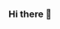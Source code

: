 ### Hi there 👋

<!--
**FarrisNefissi/FarrisNefissi** is a ✨ _special_ ✨ repository because its `README.md` (this file) appears on your GitHub profile.

Here are some ideas to get you started:

- Best way to contact me: NefissFY22@pwcs-edu.org
- Pronouns - He/Him
- What I want to work on in GitHub - Check out some programs that might interest me and see if I can add something to them.
- Programming languages I'm familiar with: HTML, Python, C++, and Javascript.
- Things that interest me: AI, Engineering, Politics, Philosophy, and Physics.
- Plans after high school - I plan on going into Electrical Engineering at MIT (if accepted), and creating my own business that involves technology.
-->
